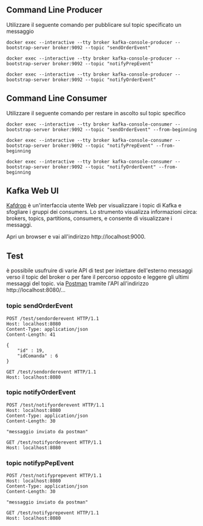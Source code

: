 ## Command Line Producer
Utilizzare il seguente comando per pubblicare sul topic specificato un messaggio
```shell
docker exec --interactive --tty broker kafka-console-producer --bootstrap-server broker:9092 --topic "sendOrderEvent"
```
```shell
docker exec --interactive --tty broker kafka-console-producer --bootstrap-server broker:9092 --topic "notifyPrepEvent"
```
```shell
docker exec --interactive --tty broker kafka-console-producer --bootstrap-server broker:9092 --topic "notifyOrderEvent"
```

## Command Line Consumer
Utilizzare il seguente comando per restare in ascolto sul topic specifico
```shell
docker exec --interactive --tty broker kafka-console-consumer --bootstrap-server broker:9092 --topic "sendOrderEvent" --from-beginning
```
```shell
docker exec --interactive --tty broker kafka-console-consumer --bootstrap-server broker:9092 --topic "notifyPrepEvent" --from-beginning
```
```shell
docker exec --interactive --tty broker kafka-console-consumer --bootstrap-server broker:9092 --topic "notifyOrderEvent" --from-beginning
```

## Kafka Web UI
[Kafdrop](https://github.com/obsidiandynamics/kafdrop) è un'interfaccia utente Web per visualizzare i topic di Kafka
e sfogliare i gruppi dei consumers.
Lo strumento visualizza informazioni circa: brokers, topics, partitions, consumers, e consente di visualizzare i messaggi.

Apri un browser e vai all'indirizzo http://localhost:9000.

## Test
è possibile usufruire di varie API di test per iniettare dell'esterno messaggi verso
il topic del broker o per fare il percorso opposto e leggere gli ultimi messaggi del topic.
via [Postman](https://web.postman.co//) tramite l'API all'indirizzo http://localhost:8080/...
### topic sendOrderEvent
```http request
POST /test/sendorderevent HTTP/1.1
Host: localhost:8080
Content-Type: application/json
Content-Length: 41

{
    "id" : 19,
    "idComanda" : 6
}
``` 
```http request
GET /test/sendorderevent HTTP/1.1
Host: localhost:8080
``` 
### topic notifyOrderEvent
```http request
POST /test/notifyorderevent HTTP/1.1
Host: localhost:8080
Content-Type: application/json
Content-Length: 30

"messaggio inviato da postman"
``` 
```http request
GET /test/notifyorderevent HTTP/1.1
Host: localhost:8080
``` 
### topic notifypPepEvent
```http request
POST /test/notifyprepevent HTTP/1.1
Host: localhost:8080
Content-Type: application/json
Content-Length: 30

"messaggio inviato da postman"
``` 
```http request
GET /test/notifyprepevent HTTP/1.1
Host: localhost:8080
``` 
